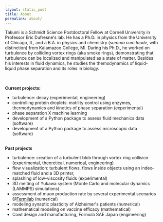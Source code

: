 ```yaml
---
layout: static_post
title: About
permalink: about/
---
```


Takumi is a Schmidt Science Postdoctoral Fellow at Cornell University in Professor Eric Dufresne's lab.
He has a Ph.D. in physics from the University of Chicago, IL, and a B.A. in physics and chemistry (*summa cum laude*, with distinction) from Kalamazoo College, MI.
During his Ph.D., he worked on turbulence by colliding vortex rings (aka smoke rings), 
demonstrating that turbulence can be localized and manipulated as a state of matter. 
Besides his interests in fluid dynamics, he studies the themodynamics of liquid-liquid phase separation and its roles in biology.

<br> 
<br> 
<b>Current projects:</b>
<ul style="list-style-type:disc;">
    <li> turbulence: decay (experimental, engineering)
    </li>
    <li> controlling protein droplets: motility control using enzymes, thermodynamics and kinetics of phase separation (experimental)
    </li>
    <li> phase separation X machine learning
    </li>
    <li> development of a Python package to assess fluid mechanics data (software)
    </li>
    <li> development of a Python package to assess microscopic data (software)
    </li>
</ul>
<br>
<b>Past projects</b>
<ul style="list-style-type:disc;">
    <li> turbulence: creation of a turbulent blob through vortex ring collision (experimental, theoretical, numerical, engineering)
    </li>
    <li> flow visualization: turbulent flows, flows inside objects using an index-matched fluid and a 3D printer, 
    </li>
    <li> splashing of low-viscosity fluids (experimental)
    </li>
    <li>3D melting of Yukawa system (Monte Carlo and molecular dynamics (LAMMPS) simulations)
    </li>
    <li>assessment of muon production rate by several experimental scenarios @<a href="https://www.fnal.gov/" target="_blank">Fermilab</a> (numerical)
    </li>
    <li>modeling synaptic plasticity of Alzheimer's patients (numerical)
    </li>
    <li>mathematical modeling on vaccine efficacy (mathematical)
    </li>
    <li>Cowl design and manufacturing, Formula SAE Japan (engineering)
    </li>
</ul>
<br>
